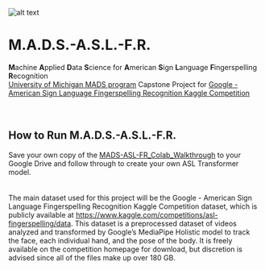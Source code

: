 ![alt text](https://github.com/nruloff/MADS-ASL-FR/blob/main/readme_embedding_files/MADS-ASL-FR-Logo.jpg)
# M.A.D.S.-A.S.L.-F.R.
**M**achine **A**pplied **D**ata **S**cience for **A**merican **S**ign **L**anguage **F**ingerspelling **R**ecognition <br>
[University of Michigan MADS program](https://www.si.umich.edu/programs/master-applied-data-science) Capstone Project for [Google - American Sign Language Fingerspelling Recognition Kaggle Competition](https://www.kaggle.com/competitions/asl-fingerspelling)
<br><br><br>
## How to Run M.A.D.S.-A.S.L.-F.R.
Save your own copy of the [MADS-ASL-FR_Colab_Walkthrough](https://colab.research.google.com/drive/18Y5Ab8Otr-9-9REN1ReHveIuZoiz3LL0?usp=sharing) to your Google Drive and follow through to create your own ASL Transformer model.
<br><br><br>
The main dataset used for this project will be the Google - American Sign Language Fingerspelling Recognition Kaggle Competition dataset, which is publicly available at https://www.kaggle.com/competitions/asl-fingerspelling/data. This dataset is a preprocessed dataset of videos analyzed and transformed by Google’s MediaPipe Holistic model to track the face, each individual hand, and the pose of the body. It is freely available on the competition homepage for download, but discretion is advised since all of the files make up over 180 GB. <br>
